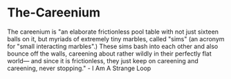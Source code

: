 # The-Careenium
The careenium is "an elaborate frictionless pool table with not just sixteen balls on it, but myriads of extremely tiny marbles, called "sims" (an acronym for "small interacting marbles".) These sims bash into each other and also bounce off the walls, careening about rather wildly in their perfectly flat world— and since it is frictionless, they just keep on careening and careening, never stopping." - I Am A Strange Loop
